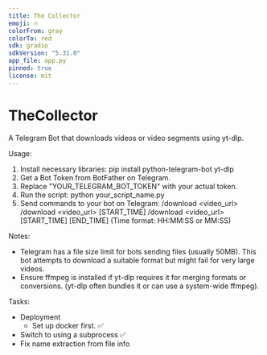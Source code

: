 ```yaml
---
title: The Collector
emoji: 🔥
colorFrom: gray
colorTo: red
sdk: gradio
sdkVersion: "5.31.0"
app_file: app.py
pinned: true
license: mit
---
```


# TheCollector

A Telegram Bot that downloads videos or video segments using yt-dlp.

Usage:
1. Install necessary libraries:
   pip install python-telegram-bot yt-dlp
2. Get a Bot Token from BotFather on Telegram.
3. Replace "YOUR_TELEGRAM_BOT_TOKEN" with your actual token.
4. Run the script: python your_script_name.py
5. Send commands to your bot on Telegram:
   /download <video_url>
   /download <video_url> [START_TIME]
   /download <video_url> [START_TIME] [END_TIME]
   (Time format: HH:MM:SS or MM:SS)

Notes:
- Telegram has a file size limit for bots sending files (usually 50MB).
  This bot attempts to download a suitable format but might fail for very large videos.
- Ensure ffmpeg is installed if yt-dlp requires it for merging formats or conversions.
  (yt-dlp often bundles it or can use a system-wide ffmpeg).

Tasks:
- Deployment 
  - Set up docker first. ✅
- Switch to using a subprocess ✅
- Fix name extraction from file info
